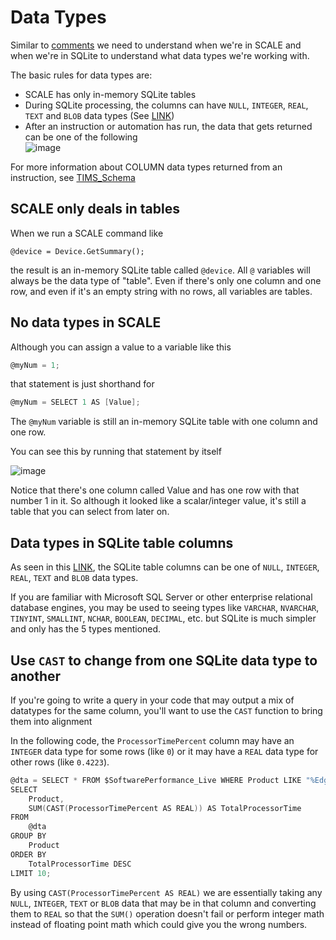 # Data Types
Similar to [comments](./Language_Comments.md) we need to understand when we're in SCALE and when we're in SQLite to understand what data types we're working with.

The basic rules for data types are:
* SCALE has only in-memory SQLite tables
* During SQLite processing, the columns can have `NULL`, `INTEGER`, `REAL`, `TEXT` and `BLOB` data types (See [LINK](https://sqlite.org/datatype3.html))
* After an instruction or automation has run, the data that gets returned can be one of the following<br>![image](https://github.com/user-attachments/assets/acca0671-eabb-408e-9d95-e26c5395f4e8)

For more information about COLUMN data types returned from an instruction, see [TIMS_Schema](./TIMS_Schema.md)

## SCALE only deals in tables
When we run a SCALE command like 
```
@device = Device.GetSummary();
```
the result is an in-memory SQLite table called `@device`.
All `@` variables will always be the data type of "table".  Even if there's only one column and one row, and even if it's an empty string with no rows, all variables are tables.

## No data types in SCALE
Although you can assign a value to a variable like this
```c
@myNum = 1;
```
that statement is just shorthand for 
```c
@myNum = SELECT 1 AS [Value];
```
  
The `@myNum` variable is still an in-memory SQLite table with one column and one row.  

You can see this by running that statement by itself  
  
![image](https://github.com/user-attachments/assets/44ace5e6-ad6d-4e45-8e65-342df895c9e4)

Notice that there's one column called Value and has one row with that number 1 in it.
So although it looked like a scalar/integer value, it's still a table that you can select from later on.

## Data types in SQLite table columns
As seen in this [LINK](https://sqlite.org/datatype3.html), the SQLite table columns can be one of `NULL`, `INTEGER`, `REAL`, `TEXT` and `BLOB` data types.  

If you are familiar with Microsoft SQL Server or other enterprise relational database engines, you may be used to seeing types like `VARCHAR`, `NVARCHAR`, `TINYINT`, `SMALLINT`, `NCHAR`, `BOOLEAN`, `DECIMAL`, etc. but SQLite is much simpler and only has the 5 types mentioned.

## Use `CAST` to change from one SQLite data type to another
If you're going to write a query in your code that may output a mix of datatypes for the same column, you'll want to use the `CAST` function to bring them into alignment  

In the following code, the `ProcessorTimePercent` column may have an `INTEGER` data type for some rows (like `0`) or it may have a `REAL` data type for other rows (like `0.4223`).  
```c
@dta = SELECT * FROM $SoftwarePerformance_Live WHERE Product LIKE "%Edge WebView%";
SELECT
    Product,
    SUM(CAST(ProcessorTimePercent AS REAL)) AS TotalProcessorTime
FROM
    @dta
GROUP BY
    Product
ORDER BY
    TotalProcessorTime DESC
LIMIT 10;
``` 
By using `CAST(ProcessorTimePercent AS REAL)` we are essentially taking any `NULL`, `INTEGER`, `TEXT` or `BLOB` data that may be in that column and converting them to `REAL` so that the `SUM()` operation doesn't fail or perform integer math instead of floating point math which could give you the wrong numbers.
